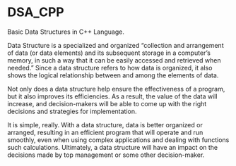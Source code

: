 # DSA_CPP
Basic Data Structures in C++ Language.

Data Structure is a specialized and organized “collection and arrangement of data (or data elements) and its subsequent storage in a computer’s memory, in such a way that it can be easily accessed and retrieved when needed.” Since a data structure refers to how data is organized, it also shows the logical relationship between and among the elements of data.

Not only does a data structure help ensure the effectiveness of a program, but it also improves its efficiencies. As a result, the value of the data will increase, and decision-makers will be able to come up with the right decisions and strategies for implementation.

It is simple, really. With a data structure, data is better organized or arranged, resulting in an efficient program that will operate and run smoothly, even when using complex applications and dealing with functions such calculations. Ultimately, a data structure will have an impact on the decisions made by top management or some other decision-maker.
